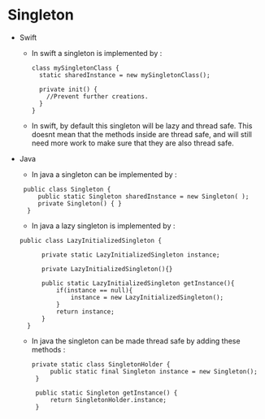 # Singleton

* Swift 
  * In swift a singleton is implemented by : 
    ```
    class mySingletonClass {
      static sharedInstance = new mySingletonClass();
      
      private init() {
        //Prevent further creations. 
      }
    }
    ```
   * In swift, by default this singleton will be lazy and thread safe. This doesnt mean that the methods inside are thread safe, and will still need more work to make sure that they are also thread safe.
   
* Java
  * In java a singleton can be implemented by : 
  ```
   public class Singleton {
       public static Singleton sharedInstance = new Singleton( );
       private Singleton() { }
    }
  ```
  * In java a lazy singleton is implemented by : 
  ```
  public class LazyInitializedSingleton {

        private static LazyInitializedSingleton instance;

        private LazyInitializedSingleton(){}

        public static LazyInitializedSingleton getInstance(){
            if(instance == null){
                instance = new LazyInitializedSingleton();
            }
            return instance;
        }
    }
  ```
  * In java the singleton can be made thread safe by adding these methods : 
     ```
     private static class SingletonHolder { 
          public static final Singleton instance = new Singleton();
      }

      public static Singleton getInstance() {
          return SingletonHolder.instance;
      }
     ```
  
